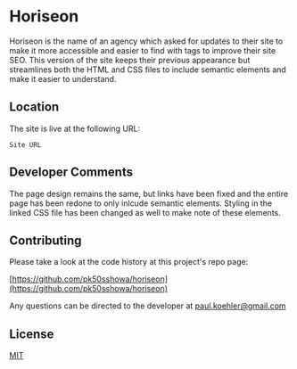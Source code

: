 # Horiseon

Horiseon is the name of an agency which asked for updates to their site to make it more accessible and easier to find with tags to improve their site SEO. This version of the site keeps their previous appearance but streamlines both the HTML and CSS files to include semantic elements and make it easier to understand.

## Location

The site is live at the following URL:

```
Site URL
```

## Developer Comments

The page design remains the same, but links have been fixed and the entire page has been redone to only inlcude semantic elements. Styling in the linked CSS file has been changed as well to make note of these elements.

## Contributing

Please take a look at the code history at this project's repo page:

[https://github.com/pk50sshowa/horiseon](https://github.com/pk50sshowa/horiseon)

Any questions can be directed to the developer at paul.koehler@gmail.com

## License

[MIT](https://choosealicense.com/licenses/mit/)